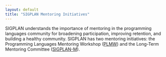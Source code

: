 ```yaml
---
layout: default
title: "SIGPLAN Mentoring Initiatives"
---
```


SIGPLAN understands the importance of mentoring in the programming languages community
for broadening participation, improving retention, and building a healthy community.
SIGPLAN has two mentoring initiatives: the Programming Languages Mentoring Workshop
([PLMW](/Conferences/PLMW)) and the Long-Term Mentoring Committee ([SIGPLAN-M](LongTermMentoring)).

